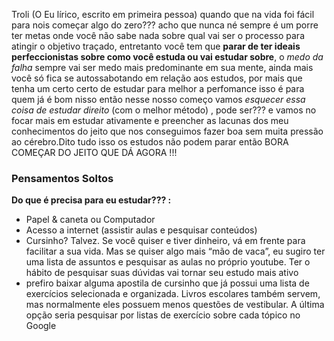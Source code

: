 Troli (O Eu lírico, escrito em primeira pessoa) quando que na vida foi fácil para nois começar algo do zero??? acho que nunca né sempre é um porre ter metas onde você não sabe nada sobre qual vai ser o processo para atingir o objetivo traçado, entretanto você tem que **parar de ter ideais perfeccionistas sobre como você estuda ou vai estudar sobre**, o _medo da falha_ sempre vai ser medo mais predominante em sua mente, ainda mais você só fica se autossabotando em relação aos estudos, por mais que tenha um certo certo de estudar para melhor a perfomance isso é para quem já é bom nisso então nesse nosso começo vamos *esquecer essa coisa de estudar direito* (com o melhor método) , pode ser??? e vamos no focar mais em estudar ativamente e preencher as lacunas dos meu conhecimentos do jeito que nos conseguimos fazer boa sem muita pressão ao cérebro.Dito tudo isso os estudos não podem parar então BORA COMEÇAR DO JEITO QUE DÁ AGORA !!!

### Pensamentos Soltos
**Do que é precisa para eu estudar??? :**
- Papel & caneta ou Computador
- Acesso a internet (assistir aulas e pesquisar conteúdos)
- Cursinho? Talvez. Se você quiser e tiver dinheiro, vá em frente para facilitar a sua vida. Mas se quiser algo mais “mão de vaca”, eu sugiro ter uma lista de assuntos e pesquisar as aulas no próprio youtube. Ter o hábito de pesquisar suas dúvidas vai tornar seu estudo mais ativo
- prefiro baixar alguma apostila de cursinho que já possui uma lista de exercícios selecionada e organizada. Livros escolares também servem, mas normalmente eles possuem menos questões de vestibular. A última opção seria pesquisar por listas de exercício sobre cada tópico no Google


